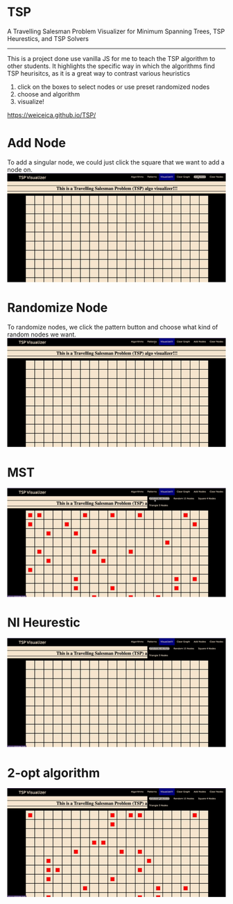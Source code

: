 # TSP
A Travelling Salesman Problem Visualizer for Minimum Spanning Trees, TSP Heurestics, and TSP Solvers

---------------------------------------------------------------------------------------------------------------
This is a project done use vanilla JS for me to teach the TSP algorithm to other students. 
It highlights the specific way in which the algorithms find TSP heurisitcs, as it is a great way to contrast various heuristics

1. click on the boxes to select nodes or use preset randomized nodes
2. choose and algorithm
3. visualize!

https://weiceica.github.io/TSP/

# Add Node
To add a singular node, we could just click the square that we want to add a node on. 
![add node](addNode.gif)

# Randomize Node
To randomize nodes, we click the pattern button and choose what kind of random nodes we want.
![random node](randNode.gif)

# MST
![mst](mst.gif)

# NI Heurestic
![nih](nih.gif)

# 2-opt algorithm
![2opt](twoopt.gif)


